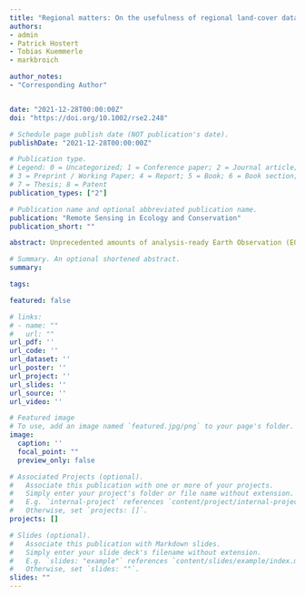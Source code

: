 ```yaml
---
title: "Regional matters: On the usefulness of regional land-cover datasets in times of global change"
authors:
- admin
- Patrick Hostert
- Tobias Kuemmerle
- markbroich

author_notes:
- "Corresponding Author"


date: "2021-12-28T00:00:00Z"
doi: "https://doi.org/10.1002/rse2.248"

# Schedule page publish date (NOT publication's date).
publishDate: "2021-12-28T00:00:00Z"

# Publication type.
# Legend: 0 = Uncategorized; 1 = Conference paper; 2 = Journal article;
# 3 = Preprint / Working Paper; 4 = Report; 5 = Book; 6 = Book section;
# 7 = Thesis; 8 = Patent
publication_types: ["2"]

# Publication name and optional abbreviated publication name.
publication: "Remote Sensing in Ecology and Conservation"
publication_short: ""

abstract: Unprecedented amounts of analysis-ready Earth Observation (EO) data, combined with increasing computational power and new algorithms, offer novel opportunities for analysing ecosystem dynamics across large geographic extents, and to support conservation planning and action. Much research effort has gone into developing global EO-based land-cover and land-use datasets, including tree cover, crop types, and surface water dynamics. Yet there are inherent trade-offs between regional and global EO products pertaining to class legends, availability of training/validation data, and accuracy. Acknowledging and understanding these trade-offs is paramount for both developing EO products and for answering science questions relevant for ecology or conservation studies based on these data. Here we provide context on the development of global EO-based land-cover and land-use datasets, and outline advantages and disadvantages of both regional and global datasets. We argue that both types of EO-derived land-cover datasets can be preferable, with regional data providing the context-specificity that is often required for policy making and implementation (e.g., land-use and management, conservation planning, payment schemes for ecosystem services), making use of regional knowledge, particularly important when moving from land cover to actors. Ensuring that global and regional land-cover and land-use products derived based on EO data are compatible and nested, both in terms of class legends and accuracy assessment, should be a key consideration when developing such data. Open access high-quality training and validation data derived as part of such efforts are of utmost importance. Likewise, global efforts to generate sets of essential variables for climate change, biodiversity, or eventually land use, which often require land-cover maps as inputs, should consider regionalized, hierarchical approaches to not sacrifice regional context. Global change impacts manifest in regions, and so must the policy and planning responses to these challenges. EO data should embrace that regions matter, perhaps more than ever, in an age of global data availability and processing.

# Summary. An optional shortened abstract.
summary: 

tags:

featured: false

# links:
# - name: ""
#   url: ""
url_pdf: ''
url_code: ''
url_dataset: ''
url_poster: ''
url_project: ''
url_slides: ''
url_source: ''
url_video: ''

# Featured image
# To use, add an image named `featured.jpg/png` to your page's folder. 
image:
  caption: ''
  focal_point: ""
  preview_only: false

# Associated Projects (optional).
#   Associate this publication with one or more of your projects.
#   Simply enter your project's folder or file name without extension.
#   E.g. `internal-project` references `content/project/internal-project/index.md`.
#   Otherwise, set `projects: []`.
projects: []

# Slides (optional).
#   Associate this publication with Markdown slides.
#   Simply enter your slide deck's filename without extension.
#   E.g. `slides: "example"` references `content/slides/example/index.md`.
#   Otherwise, set `slides: ""`.
slides: ""
---
```




